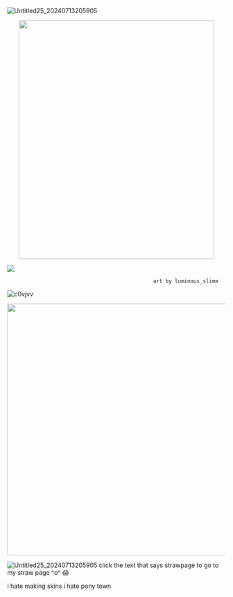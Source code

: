 ![Untitled25_20240713205905](https://github.com/user-attachments/assets/6610055d-5b70-4ef9-917c-ad52814eefd3)


<p align="center">
  <img width="450" height="550" src="https://i.imgur.com/zGeMhHC_d.webp?maxwidth=760&fidelity=grand">
</p>

[<img src="https://i.imgur.com/vYM3t6L.png">](https://taurtls.straw.page)

                                                   art by luminous_slime

![c0vjvv](https://github.com/TAURTlS/TAURTlS/assets/164212085/231ecf21-832b-4092-abb2-b2aa6fe4db37)

<p align="center">
  <img width="802" height="580" src="https://i.imgur.com/ksCXhfl.png">
</p>

![Untitled25_20240713205905](https://github.com/user-attachments/assets/6610055d-5b70-4ef9-917c-ad52814eefd3)
 click the text that says strawpage to go to my straw page ^o^ 😱


i hate making skins i hate pony town
